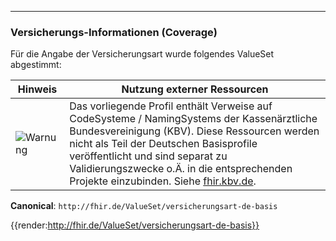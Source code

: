 ----
### Versicherungs-Informationen (Coverage)

Für die Angabe der Versicherungsart wurde folgendes ValueSet abgestimmt:

| Hinweis | Nutzung externer Ressourcen |
|---------|---------------------|
| ![Warnung](https://wiki.hl7.de/images/thumb/Attention_icon.svg/100px-Attention_icon.svg.png) | Das vorliegende Profil enthält Verweise auf CodeSysteme / NamingSystems der Kassenärztliche Bundesvereinigung (KBV). Diese Ressourcen werden nicht als Teil der Deutschen Basisprofile veröffentlicht und sind separat zu Validierungszwecke o.Ä. in die entsprechenden Projekte einzubinden. Siehe [fhir.kbv.de](fhir.kbv.de).|

**Canonical**: ```http://fhir.de/ValueSet/versicherungsart-de-basis```

{{render:http://fhir.de/ValueSet/versicherungsart-de-basis}}